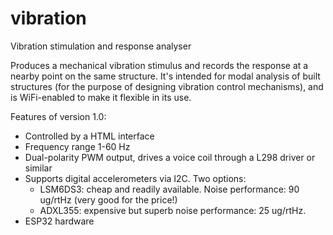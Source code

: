 # vibration
Vibration stimulation and response analyser

Produces a mechanical vibration stimulus and records the response at a nearby point on the same structure. It's intended for modal analysis of built structures (for the purpose of designing vibration control mechanisms), and is WiFi-enabled to make it flexible in its use.

Features of version 1.0:
- Controlled by a HTML interface
- Frequency range 1-60 Hz
- Dual-polarity PWM output, drives a voice coil through a L298 driver or similar
- Supports digital accelerometers via I2C. Two options:
  - LSM6DS3: cheap and readily available. Noise performance: 90 ug/rtHz (very good for the price!)
  - ADXL355: expensive but superb noise performance: 25 ug/rtHz.
- ESP32 hardware
